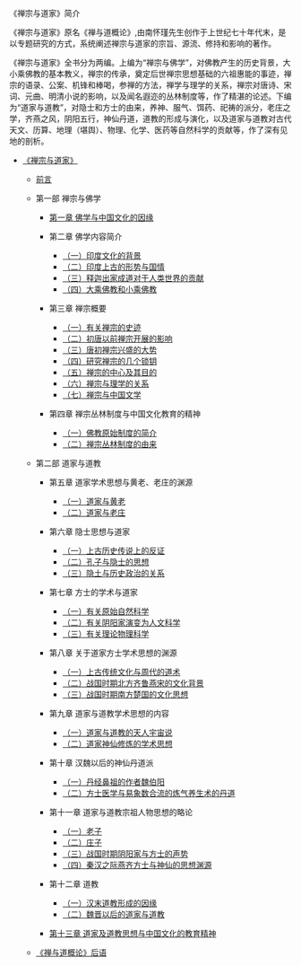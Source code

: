 《禅宗与道家》简介

《禅宗与道家》原名《禅与道概论》,由南怀瑾先生创作于上世纪七十年代末，是以专题研究的方式，系统阐述禅宗与道家的宗旨、源流、修持和影响的著作。

《禅宗与道家》全书分为两编。上编为“禅宗与佛学”，对佛教产生的历史背景，大小乘佛教的基本教义，禅宗的传承，奠定后世禅宗思想基础的六祖惠能的事迹，禅宗的语录、公案、机锋和棒喝，参禅的方法，禅学与理学的关系，禅宗对唐诗、宋词、元曲、明清小说的影响，以及闻名遐迩的丛林制度等，作了精湛的论述。下编为“道家与道教”，对隐士和方士的由来，养神、服气、饵药、祀祷的派分，老庄之学，齐燕之风，阴阳五行，神仙丹道，道教的形成与演化，以及道家与道教对古代天文、历算、地理（堪舆）、物理、化学、医药等自然科学的贡献等，作了深有见地的剖析。

- [《禅宗与道家》](杂文集/《禅宗与道家》/《禅宗与道家》.md)

  - [前言](杂文集/《禅宗与道家》/前言.md)

  - 第一部 禅宗与佛学

    - [第一章 佛学与中国文化的因缘](杂文集/《禅宗与道家》/第一章、佛学与中国文化的因缘.md)
    - 第二章 佛学内容简介
      - [（一）印度文化的背景](杂文集/《禅宗与道家》/（一）印度文化的背景.md)
      - [（二）印度上古的形势与国情](杂文集/《禅宗与道家》/（二）印度上古的形势与国情.md)
      - [（三）释迦出家成道对于人类世界的贡献](杂文集/《禅宗与道家》/（三）释迦出家成道对于人类世界的贡献.md)
      - [（四）大乘佛教和小乘佛教](杂文集/《禅宗与道家》/（四）大乘佛教和小乘佛教.md)

    - 第三章 禅宗概要
      - [（一）有关禅宗的史迹](杂文集/《禅宗与道家》/（一）有关禅宗的史迹.md)
      - [（二）初唐以前禅宗开展的影响](杂文集/《禅宗与道家》/（二）初唐以前禅宗开展的影响.md)
      - [（三）唐初禅宗兴盛的大势](杂文集/《禅宗与道家》/（三）唐初禅宗兴盛的大势.md)
      - [（四）研究禅宗的几个锁钥](杂文集/《禅宗与道家》/（四）研究禅宗的几个锁钥.md)
      - [（五）禅宗的中心及其目的](杂文集/《禅宗与道家》/（五）禅宗的中心及其目的.md)
      - [（六）禅宗与理学的关系](杂文集/《禅宗与道家》/（六）禅宗与理学的关系.md)
      - [（七）禅宗与中国文学](杂文集/《禅宗与道家》/（七）禅宗与中国文学.md)
  
    - 第四章 禅宗丛林制度与中国文化教育的精神
      - [（一）佛教原始制度的简介](杂文集/《禅宗与道家》/（一）佛教原始制度的简介.md)
      - [（二）禅宗丛林制度的由来](杂文集/《禅宗与道家》/（二）禅宗丛林制度的由来.md)
  
  - 第二部 道家与道教

    - 第五章 道家学术思想与黄老、老庄的渊源
      - [（一）道家与黄老](杂文集/《禅宗与道家》/（一）道家与黄老.md)
      - [（二）道家与老庄](杂文集/《禅宗与道家》/（二）道家与老庄.md)

    - 第六章 隐士思想与道家
      - [（一）上古历史传说上的反证](杂文集/《禅宗与道家》/（一）上古历史传说上的反证.md)
      - [（二）孔子与隐士的思想](杂文集/《禅宗与道家》/（二）孔子与隐士的思想.md)
      - [（三）隐土与历史政治的关系](杂文集/《禅宗与道家》/（三）隐土与历史政治的关系.md)

    - 第七章 方士的学术与道家
      - [（一）有关原始自然科学](杂文集/《禅宗与道家》/（一）有关原始自然科学.md)
      - [（二）有关阴阳家演变为人文科学](杂文集/《禅宗与道家》/（二）有关阴阳家演变为人文科学.md)
      - [（三）有关理论物理科学](杂文集/《禅宗与道家》/（三）有关理论物理科学.md)
  
    - 第八章 关于道家方士学术思想的渊源
      - [（一）上古传统文化与周代的道术](杂文集/《禅宗与道家》/（一）上古传统文化与周代的道术.md)
      - [（二）战国时期北方齐鲁燕宋的文化背景](杂文集/《禅宗与道家》/（二）战国时期北方齐鲁燕宋的文化背景.md)
      - [（三）战国时期南方楚国的文化思想](杂文集/《禅宗与道家》/（三）战国时期南方楚国的文化思想.md)

    - 第九章 道家与道教学术思想的内容
      - [（一）道家与道教的天人宇宙说](杂文集/《禅宗与道家》/（一）道家与道教的天人宇宙说.md)
      - [（二）道家神仙修炼的学术思想](杂文集/《禅宗与道家》/（二）道家神仙修炼的学术思想.md)

    - 第十章 汉魏以后的神仙丹道派
      - [（一）丹经鼻祖的作者魏伯阳](杂文集/《禅宗与道家》/（一）丹经鼻祖的作者魏伯阳.md)
      - [（二）方士医学与易象数合流的炼气养生术的丹道](杂文集/《禅宗与道家》/（二）方士医学与易象数合流的炼气养生术的丹道.md)

    - 第十一章 道家与道教宗祖人物思想的略论
      - [（一）老子](杂文集/《禅宗与道家》/（一）老子.md)
      - [（二）庄子](杂文集/《禅宗与道家》/（二）庄子.md)
      - [（三）战国时期阴阳家与方士的声势](杂文集/《禅宗与道家》/（三）战国时期阴阳家与方士的声势.md)
      - [（四）秦汉之际燕齐方士与神仙的思想渊源](杂文集/《禅宗与道家》/（四）秦汉之际燕齐方士与神仙的思想渊源.md)

    - 第十二章 道教
      - [（一）汉末道教形成的因缘](杂文集/《禅宗与道家》/（一）汉末道教形成的因缘.md)
      - [（二）魏晋以后的道家与道教](杂文集/《禅宗与道家》/（二）魏晋以后的道家与道教.md)

    - [第十三章 道家及道教思想与中国文化的教育精神](杂文集/《禅宗与道家》/第十三章、道家及道教思想与中国文化的教育精神.md)

  - [《禅与道概论》后语](杂文集/《禅宗与道家》/《禅与道概论》后语.md)